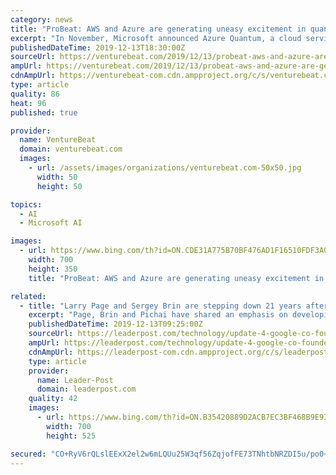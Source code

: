 ```yaml
---
category: news
title: "ProBeat: AWS and Azure are generating uneasy excitement in quantum computing"
excerpt: "In November, Microsoft announced Azure Quantum, a cloud service that lets you tap into quantum hardware ... Potential applications are so vast and wide (from basic optimization problems to machine learning to all sorts of modeling) that interested industries span finance, chemistry, aerospace, cryptography, and so on. But it’s still so ..."
publishedDateTime: 2019-12-13T18:30:00Z
sourceUrl: https://venturebeat.com/2019/12/13/probeat-aws-and-azure-are-generating-uneasy-excitement-in-quantum-computing/
ampUrl: https://venturebeat.com/2019/12/13/probeat-aws-and-azure-are-generating-uneasy-excitement-in-quantum-computing/amp/
cdnAmpUrl: https://venturebeat-com.cdn.ampproject.org/c/s/venturebeat.com/2019/12/13/probeat-aws-and-azure-are-generating-uneasy-excitement-in-quantum-computing/amp/
type: article
quality: 86
heat: 96
published: true

provider:
  name: VentureBeat
  domain: venturebeat.com
  images:
    - url: /assets/images/organizations/venturebeat.com-50x50.jpg
      width: 50
      height: 50

topics:
  - AI
  - Microsoft AI

images:
  - url: https://www.bing.com/th?id=ON.CDE31A775B70BF476AD1F16510FDF3A0
    width: 700
    height: 350
    title: "ProBeat: AWS and Azure are generating uneasy excitement in quantum computing"

related:
  - title: "Larry Page and Sergey Brin are stepping down 21 years after founding Google"
    excerpt: "Page, Brin and Pichai have shared an emphasis on developing artificial intelligence software to make web searching faster and more personalized ... Alphabet, which owns more than a dozen companies including self-driving car business Waymo and health care software company Verily, was created in 2015 as part of a restructuring."
    publishedDateTime: 2019-12-13T09:25:00Z
    sourceUrl: https://leaderpost.com/technology/update-4-google-co-founders-step-aside-as-pichai-takes-helm-of-parent-alphabet/wcm/314b443d-bf63-4e31-85be-3cda03019087
    ampUrl: https://leaderpost.com/technology/update-4-google-co-founders-step-aside-as-pichai-takes-helm-of-parent-alphabet/wcm/314b443d-bf63-4e31-85be-3cda03019087/amp
    cdnAmpUrl: https://leaderpost-com.cdn.ampproject.org/c/s/leaderpost.com/technology/update-4-google-co-founders-step-aside-as-pichai-takes-helm-of-parent-alphabet/wcm/314b443d-bf63-4e31-85be-3cda03019087/amp
    type: article
    provider:
      name: Leader-Post
      domain: leaderpost.com
    quality: 42
    images:
      - url: https://www.bing.com/th?id=ON.B35420889D2ACB7EC3BF468B9E935E81
        width: 700
        height: 525

secured: "CO+RyV6rQLslEExX2el2w6mLQUu25W3qf56ZqjofFE73TNhtbNRZDI5u/po0+UZdS+oJjmg+QG7rmbXNcJW71UqL9vnayzRsbK32laiictTdzdUauygzApfrCSCctI9WxkZOrPF4lw3A7HilMGFgdDoCHnaWhI0UQw5l2hpOXv0Tx8mOFwx1cKb+MvrLnftFEiLKuKBG89CJ8UtIQPmwjPMRSkAZolzDHB8GzVTgw9vcMDRhEG/1Pj9wPI/9L6ikCcE8lCvJKpIT0WlQrKoLqA==;MV70194x+0rFdIAMjF+90w=="
---
```


